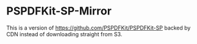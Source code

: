 # PSPDFKit-SP-Mirror

This is a version of https://github.com/PSPDFKit/PSPDFKit-SP backed by CDN instead of downloading straight from S3.
